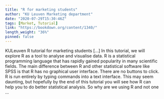 ```yaml
---
title: "R for marketing students"
author: "KU Leuven Marketing department"
date: "2020-07-29T15:30:46Z"
tags: [Market, Tutorial]
link: "https://bookdown.org/content/1340/"
length_weight: "36%"
pinned: false
---
```


KULeuven R tutorial for marketing students [...] In this tutorial, we will explore R as a tool to analyse and visualise data. R is a statistical programming language that has rapidly gained popularity in many scientific fields. The main difference between R and other statistical software like SPSS is that R has no graphical user interface. There are no buttons to click. R is run entirely by typing commands into a text interface. This may seem daunting, but hopefully by the end of this tutorial you will see how R can help you to do better statistical analysis. So why are we using R and not one  ...
